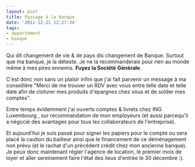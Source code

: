 ```yaml
---
layout: post
title: Passage à la banque
date: '2011-12-21 12:27:34'
tags:
- appartement
- banque
---
```


Qui dit changement de vie &amp; de pays dis changement de Banque. Surtout que ma banque, je la déteste. Je ne la recommanderais pour rien au monde même à mes pires ennemis. <strong>Fuyez la Société Générale</strong>.

C'est donc non sans un plaisir infini que j'ai fait parvenir un message à ma conseillère "Merci de me trouver un RDV avec vous entre telle date et telle date afin de cloturer mes produits d'épargnes chez vous et de solder mes comptes".

Entre temps évidemment j'ai ouverts comptes &amp; livrets chez ING Luxembourg , sur recommandation de mon employeurs (et aussi parcequ'il a négocié des avantages pour tous les collaborateurs de l'entreprise).

Et aujourd'hui je suis passé pour signer les papiers pour le compte ou sera placé la caution du bailleur ainsi que le financement de ce déménagement non prévu (et le rachat d'un précédent crédit chez mon ancienne banque). Je peux donc maintenant régler l'agence de location, le premier mois de loyer et aller sereinement faire l'état des lieux d'entrée le 30 décembre :).